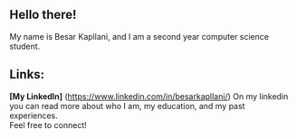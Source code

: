 ## Hello there!

My name is Besar Kapllani, and I am a second year computer science student.


## Links:
**[My LinkedIn]** (https://www.linkedin.com/in/besarkapllani/)
On my linkedin you can read more about who I am, my education, and my past experiences.<br>
Feel free to connect!
